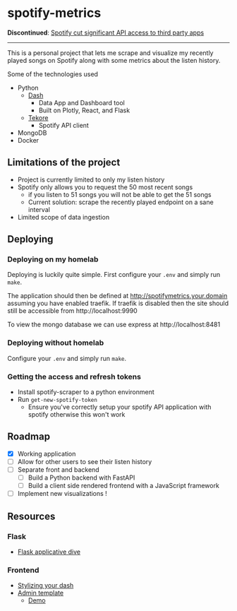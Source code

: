 # spotify-metrics

**Discontinued**: [Spotify cut significant API access to third party apps](https://www.androidpolice.com/spotify-new-api-terms-third-party-apps/)

---

This is a personal project that lets me scrape and visualize my recently played songs on Spotify along with some metrics about the listen history.

Some of the technologies used

- Python
  - [Dash](https://plotly.com/dash/)
    - Data App and Dashboard tool
    - Built on Plotly, React, and Flask
  - [Tekore](https://github.com/felix-hilden/tekore)
    - Spotify API client
- MongoDB
- Docker

## Limitations of the project

- Project is currently limited to only my listen history
- Spotify only allows you to request the 50 most recent songs
  - if you listen to 51 songs you will not be able to get the 51 songs
  - Current solution: scrape the recently played endpoint on a sane interval
- Limited scope of data ingestion

## Deploying

### Deploying on my homelab

Deploying is luckily quite simple. First configure your `.env` and simply run `make`.

The application should then be defined at http://spotifymetrics.your.domain assuming you have enabled traefik. If traefik is disabled then the site should still be accessible from http://localhost:9990

To view the mongo database we can use express at http://localhost:8481

### Deploying without homelab

Configure your `.env` and simply run `make`.

### Getting the access and refresh tokens

- Install spotify-scraper to a python environment
- Run `get-new-spotify-token`
  - Ensure you've correctly setup your spotify API application with spotify otherwise this won't work

## Roadmap

- [x] Working application
- [ ] Allow for other users to see their listen history
- [ ] Separate front and backend
  - [ ] Build a Python backend with FastAPI
  - [ ] Build a client side rendered frontend with a JavaScript framework
- [ ] Implement new visualizations !

## Resources

### Flask

- [Flask applicative dive](https://hackersandslackers.com/your-first-flask-application/)

### Frontend

- [Stylizing your dash](https://realpython.com/python-dash/)
- [Admin template](https://github.com/themeselection/sneat-html-admin-template-free)
  - [Demo](https://github.com/themeselection/sneat-html-admin-template-free)


